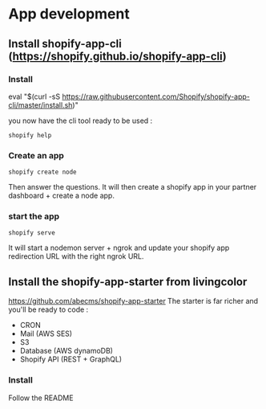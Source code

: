 
# App development
## Install shopify-app-cli (https://shopify.github.io/shopify-app-cli)
### Install
eval "$(curl -sS https://raw.githubusercontent.com/Shopify/shopify-app-cli/master/install.sh)"

you now have the cli tool ready to be used :
```
shopify help
```

### Create an app
```
shopify create node
```

Then answer the questions. It will then create a shopify app in your partner dashboard + create a node app.

### start the app
```
shopify serve
```

It will start a nodemon server + ngrok and update your shopify app redirection URL with the right ngrok URL.

## Install the shopify-app-starter from livingcolor
https://github.com/abecms/shopify-app-starter
The starter is far richer and you'll be ready to code :
- CRON
- Mail (AWS SES)
- S3
- Database (AWS dynamoDB)
- Shopify API (REST + GraphQL)

### Install
Follow the README
